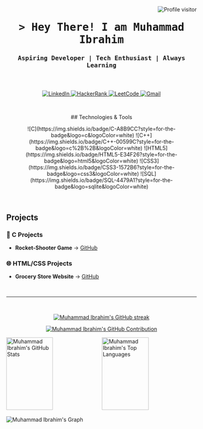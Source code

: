

<a href="https://komarev.com/ghpvc/?username=maybethemuhammadibrahim">
  <img align="right" src="https://komarev.com/ghpvc/?username=maybethemuhammadibrahim&label=Visitors&color=88C0D0&style=flat" alt="Profile visitor" />
</a>

<!-- Intro  -->
<h1 align="center">
        <samp>&gt; Hey There! I am <b>Muhammad Ibrahim</b></samp>
</h1>

<h3 align="center"> 
  <samp>
    <h4>
     Aspiring Developer | Tech Enthusiast | Always Learning 
    </h4>
    <br>
  </samp>
</h3>

<p align="center">
 <a href="#" target="blank">
  <img src="https://img.shields.io/badge/LinkedIn-0077B5?style=for-the-badge&logo=linkedin&logoColor=white" alt="LinkedIn" />
 </a>
 <a href="#" target="blank">
  <img src="https://img.shields.io/badge/HackerRank-2EC866?style=for-the-badge&logo=hackerrank&logoColor=white" alt="HackerRank" />
 </a>
 <a href="#" target="blank">
  <img src="https://img.shields.io/badge/LeetCode-FFA116?style=for-the-badge&logo=leetcode&logoColor=white" alt="LeetCode" />
 </a>
  <a href="#" target="blank">
  <img src="https://img.shields.io/badge/Gmail-EA4335?style=for-the-badge&logo=gmail&logoColor=white" alt="Gmail" />
 </a>
</p>
<br />

<!-- About Section 
# About Me-->
<!--
<p>
 <img align="right" width="350" src="/assets/programmer.gif" alt="Coding gif" />
  
 ✌️ &emsp; Passionate about programming and problem-solving <br/><br/>
 ❤️ &emsp; Love to explore new technologies and improve my skills<br/><br/>
 📧 &emsp; Reach me anytime: [Email Placeholder] <br/><br/>
 💬 &emsp; Ask me about anything [here](https://github.com/maybethemuhammadibrahim/maybethemuhammadibrahim/issues)
</p>

<br/>
-->
<p align="center">
## Technologies & Tools
</p>

<p align="center">
![C](https://img.shields.io/badge/C-A8B9CC?style=for-the-badge&logo=c&logoColor=white)
![C++](https://img.shields.io/badge/C++-00599C?style=for-the-badge&logo=c%2B%2B&logoColor=white)
![HTML5](https://img.shields.io/badge/HTML5-E34F26?style=for-the-badge&logo=html5&logoColor=white)
![CSS3](https://img.shields.io/badge/CSS3-1572B6?style=for-the-badge&logo=css3&logoColor=white)
![SQL](https://img.shields.io/badge/SQL-4479A1?style=for-the-badge&logo=sqlite&logoColor=white)
</p>
<br/>

## Projects

### 🚀 C Projects
- **Rocket-Shooter Game** → [GitHub](https://github.com/maybethemuhammadibrahim/Rocket-Game)

### 🌐 HTML/CSS Projects
- **Grocery Store Website** → [GitHub](https://github.com/maybethemuhammadibrahim/ICT-Project)

<br/>
<hr/>
<br/>

<p align="center">
  <a href="https://github.com/maybethemuhammadibrahim">
    <img src="https://github-readme-streak-stats.herokuapp.com/?user=maybethemuhammadibrahim&theme=nord&border=88C0D0&background=2E3440" alt="Muhammad Ibrahim's GitHub streak"/>
  </a>
</p>

<p align="center">
  <a href="https://github.com/maybethemuhammadibrahim">
    <img src="https://github-profile-summary-cards.vercel.app/api/cards/profile-details?username=maybethemuhammadibrahim&theme=nord" alt="Muhammad Ibrahim's GitHub Contribution"/>
  </a>
</p>

<a> 
    <a href="https://github.com/maybethemuhammadibrahim"><img alt="Muhammad Ibrahim's GitHub Stats" src="https://denvercoder1-github-readme-stats.vercel.app/api?username=maybethemuhammadibrahim&show_icons=true&count_private=true&theme=nord&border_color=88C0D0&bg_color=2E3440&title_color=8FBCBB&icon_color=D8DEE9" height="192px" width="49.5%"/></a>
  <a href="https://github.com/maybethemuhammadibrahim"><img alt="Muhammad Ibrahim's Top Languages" src="https://denvercoder1-github-readme-stats.vercel.app/api/top-langs/?username=maybethemuhammadibrahim&langs_count=8&layout=compact&theme=nord&border_color=88C0D0&bg_color=2E3440&title_color=8FBCBB&icon_color=D8DEE9" height="192px" width="49.5%"/></a>
  <br/>
</a>

![Muhammad Ibrahim's Graph](https://github-readme-activity-graph.vercel.app/graph?username=maybethemuhammadibrahim&custom_title=Muhammad%20Ibrahim's%20GitHub%20Activity%20Graph&bg_color=2E3440&color=88C0D0&line=88C0D0&point=88C0D0&area_color=4C566A&title_color=D8DEE9&area=true)
